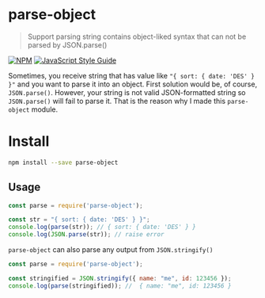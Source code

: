 # parse-object

> Support parsing string contains object-liked syntax that can not be parsed by JSON.parse()

[![NPM](https://img.shields.io/npm/v/parse-object.svg)](https://www.npmjs.com/package/parse-object) [![JavaScript Style Guide](https://img.shields.io/badge/code_style-standard-brightgreen.svg)](https://standardjs.com)

Sometimes, you receive string that has value like `"{ sort: { date: 'DES' } }"` and you want to parse it into an object. First solution would be, of course, `JSON.parse()`.
However, your string is not valid JSON-formatted string so `JSON.parse()` will fail to parse it. That is the reason why I made this `parse-object` module.

# Install

```bash
npm install --save parse-object
```

## Usage

```javascript
const parse = require('parse-object');

const str = "{ sort: { date: 'DES' } }";
console.log(parse(str)); // { sort: { date: 'DES' } }
console.log(JSON.parse(str)); // raise error
```

`parse-object` can also parse any output from `JSON.stringify()`

```javascript
const parse = require('parse-object');

const stringified = JSON.stringify({ name: "me", id: 123456 });
console.log(parse(stringified)); //  { name: "me", id: 123456 }
```